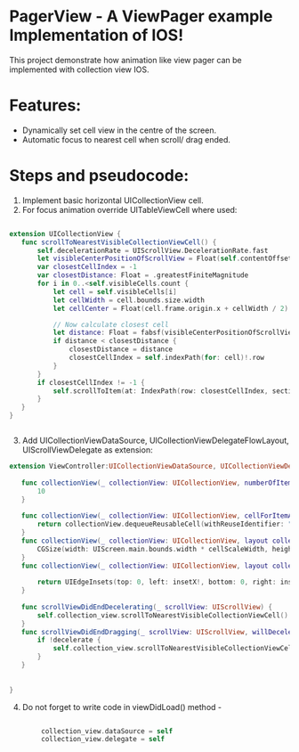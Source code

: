 # PagerView - A ViewPager example Implementation of IOS!

This project demonstrate how animation like view pager can be implemented with collection view IOS.

# Features:

 - Dynamically set cell view in the centre of the screen.
 - Automatic focus to nearest cell when scroll/ drag ended.

# Steps and pseudocode:

 1. Implement basic horizontal UICollectionView cell.
 2. For focus animation override UITableViewCell where used:
 
  
 ```Swift
 
 extension UICollectionView {
    func scrollToNearestVisibleCollectionViewCell() {
        self.decelerationRate = UIScrollView.DecelerationRate.fast
        let visibleCenterPositionOfScrollView = Float(self.contentOffset.x + (self.bounds.size.width / 2))
        var closestCellIndex = -1
        var closestDistance: Float = .greatestFiniteMagnitude
        for i in 0..<self.visibleCells.count {
            let cell = self.visibleCells[i]
            let cellWidth = cell.bounds.size.width
            let cellCenter = Float(cell.frame.origin.x + cellWidth / 2)

            // Now calculate closest cell
            let distance: Float = fabsf(visibleCenterPositionOfScrollView - cellCenter)
            if distance < closestDistance {
                closestDistance = distance
                closestCellIndex = self.indexPath(for: cell)!.row
            }
        }
        if closestCellIndex != -1 {
            self.scrollToItem(at: IndexPath(row: closestCellIndex, section: 0), at: .centeredHorizontally, animated: true)
        }
    }
}
 
 
 
 ```
 
 3. Add UICollectionViewDataSource, UICollectionViewDelegateFlowLayout, UIScrollViewDelegate as extension:
 
 ```Swift
 extension ViewController:UICollectionViewDataSource, UICollectionViewDelegateFlowLayout, UIScrollViewDelegate{
    
    func collectionView(_ collectionView: UICollectionView, numberOfItemsInSection section: Int) -> Int {
        10
    }
    
    func collectionView(_ collectionView: UICollectionView, cellForItemAt indexPath: IndexPath) -> UICollectionViewCell {
        return collectionView.dequeueReusableCell(withReuseIdentifier: "CustomCollectionViewCell", for: indexPath)
    }
    func collectionView(_ collectionView: UICollectionView, layout collectionViewLayout: UICollectionViewLayout, sizeForItemAt indexPath: IndexPath) -> CGSize {
        CGSize(width: UIScreen.main.bounds.width * cellScaleWidth, height: UIScreen.main.bounds.height * cellScaleHeight)
    }
    func collectionView(_ collectionView: UICollectionView, layout collectionViewLayout: UICollectionViewLayout, insetForSectionAt section: Int) -> UIEdgeInsets {
        
        return UIEdgeInsets(top: 0, left: insetX!, bottom: 0, right: insetX!)
    }
    
    func scrollViewDidEndDecelerating(_ scrollView: UIScrollView) {
        self.collection_view.scrollToNearestVisibleCollectionViewCell()
    }
    func scrollViewDidEndDragging(_ scrollView: UIScrollView, willDecelerate decelerate: Bool) {
        if !decelerate {
            self.collection_view.scrollToNearestVisibleCollectionViewCell()
        }
    }
    
    
}

 
 ```

 
  4. Do not forget to write code in viewDidLoad() method - 
  
  ```Swift
  
          collection_view.dataSource = self
          collection_view.delegate = self
  
  
  ```
  

